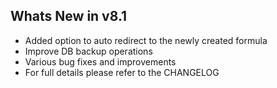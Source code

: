 Whats New in v8.1
--------------------------
- Added option to auto redirect to the newly created formula
- Improve DB backup operations
- Various bug fixes and improvements
- For full details please refer to the CHANGELOG
